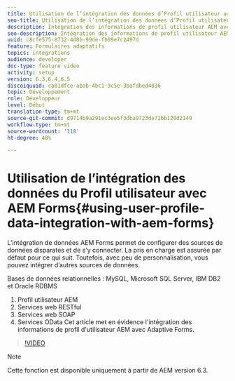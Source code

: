 ```yaml
---
title: Utilisation de l’intégration des données d’Profil utilisateur avec AEM Forms
seo-title: Utilisation de l’intégration des données d’Profil utilisateur avec AEM Forms
description: Intégration des informations de profil utilisateur AEM avec Adaptive Forms
seo-description: Intégration des informations de profil utilisateur AEM avec Adaptive Forms
uuid: c8cfe575-8732-4d8b-99de-fb09e7c2497d
feature: Formulaires adaptatifs
topics: integrations
audience: developer
doc-type: feature video
activity: setup
version: 6.3,6.4,6.5
discoiquuid: ca01dfce-abab-4bc1-9c5e-3bafdbed4836
topic: Développement
role: Développeur
level: Début
translation-type: tm+mt
source-git-commit: d9714b9a291ec3ee5f3dba9723de72bb120d2149
workflow-type: tm+mt
source-wordcount: '118'
ht-degree: 48%

---
```



# Utilisation de l’intégration des données du Profil utilisateur avec AEM Forms{#using-user-profile-data-integration-with-aem-forms}

L’intégration de données AEM Forms permet de configurer des sources de données disparates et de s’y connecter. La pris en charge est assurée par défaut pour ce qui suit. Toutefois, avec peu de personnalisation, vous pouvez intégrer d’autres sources de données.

Bases de données relationnelles : MySQL, Microsoft SQL Server, IBM DB2 et Oracle RDBMS

1. Profil utilisateur AEM
1. Services web RESTful
1. Services web SOAP
1. Services OData
Cet article met en évidence l&#39;intégration des informations de profil d&#39;utilisateur AEM avec Adaptive Forms.

>[!VIDEO](https://video.tv.adobe.com/v/17432/?quality=9&learn=on)

>[!NOTE]
>
>Cette fonction est disponible uniquement à partir de AEM version 6.3.

